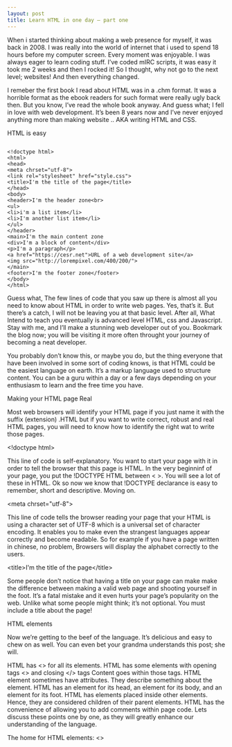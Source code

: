 ```yaml
---
layout: post
title: Learn HTML in one day – part one
---
```


When i started thinking about making a web presence for myself, it was back in 2008. I was really into the world of internet that i used to spend 18 hours before my computer screen. Every moment was enjoyable. I was always eager to learn coding stuff. I’ve coded mIRC scripts, it was easy it took me 2 weeks and then I rocked it! So I thought, why not go to the next level; websites! And then everything changed.

I remeber the first book I read about HTML was in a .chm format. It was a horrible format as the ebook readers for such format were really ugly back then. But you know, I’ve read the whole book anyway. And guess what; I fell in love with web development. It’s been 8 years now and I’ve never enjoyed anything more than making website .. AKA writing HTML and CSS.

HTML is easy
<pre lang="no-highlight"><code>
&lt;!doctype html&gt;
&lt;html&gt;
&lt;head&gt;
&lt;meta chrset="utf-8"&gt;
&lt;link rel="stylesheet" href="style.css"&gt;
&lt;title&gt;I'm the title of the page&lt;/title&gt;
&lt;/head&gt;
&lt;body&gt;
&lt;header&gt;I'm the header zone&lt;br&gt;
&lt;ul&gt;
&lt;li&gt;i'm a list item&lt;/li&gt;
&lt;li&gt;I'm another list item&lt;/li&gt;
&lt;/ul&gt;
&lt;/header&gt;
&lt;main&gt;I'm the main content zone
&lt;div&gt;I'm a block of content&lt;/div&gt;
&lt;p&gt;I'm a paragraph&lt;/p&gt;
&lt;a href="https://cesr.net"&gt;URL of a web development site&lt;/a&gt;
&lt;img src="http://lorempixel.com/400/200/"&gt;
&lt;/main&gt;
&lt;footer&gt;I'm the footer zone&lt;/footer&gt;
&lt;/body&gt;
&lt;/html&gt;
</code></pre>
Guess what, The few lines of code that you saw up there is almost all you need to know about HTML in order to write web pages. Yes, that’s it. But there’s a catch, I will not be leaving you at that basic level. After all, What Intend to teach you eventually is advanced level HTML, css and Javascript. Stay with me, and I’ll make a stunning web developer out of you. Bookmark the blog now; you will be visiting it more often throught your journey of becoming a neat developer.

You probably don’t know this, or maybe you do, but the thing everyone that have been involved in some sort of coding knows, is that HTML could be the easiest language on earth. It’s a markup language used to structure content. You can be a guru within a day or a few days depending on your enthusiasm to learn and the free time you have.

Making your HTML page Real

Most web browsers will identify your HTML page if you just name it with the suffix (extension) .HTML but if you want to write correct, robust and real HTML pages, you will need to know how to identify the right wat to write those pages.

&lt;!doctype html&gt;

This line of code is self-explanatory. You want to start your page with it in order to tell the browser that this page is HTML. In the very beginninf of your page, you put the !DOCTYPE HTML between &lt; &gt;. You will see a lot of these in HTML. Ok so now we know that !DOCTYPE declarance is easy to remember, short and descriptive. Moving on.

&lt;meta chrset="utf-8"&gt;

This line of code tells the browser reading your page that your HTML is using a character set of UTF-8 which is a universal set of character encoding. It enables you to make even the strangest languages appear correctly and become readable. So for example if you have a page written in chinese, no problem, Browsers will display the alphabet correctly to the users.

&lt;title&gt;I'm the title of the page&lt;/title&gt;

Some people don’t notice that having a title on your page can make make the difference between making a valid web page and shooting yourself in the foot. It’s a fatal mistake and it even hurts your page’s popularity on the web. Unlike what some people might think; it’s not optional. You must include a title about the page!

HTML elements

Now we’re getting to the beef of the language. It’s delicious and easy to chew on as well. You can even bet your grandma understands this post; she will.

HTML has &lt;&gt; for all its elements.
HTML has some elements with opening tags &lt;&gt; and closing &lt;/&gt; tags
Content goes within those tags.
HTML element sometimes have attributes. They describe something about the element.
HTML has an element for its head, an element for its body, and an element for its foot.
HTML has elements placed inside other elements. Hence, they are considered children of their parent elements.
HTML has the convenience of allowing you to add comments within page code.
Lets discuss these points one by one, as they will greatly enhance our understanding of the language.

 

The home for HTML elements: &lt;&gt;

